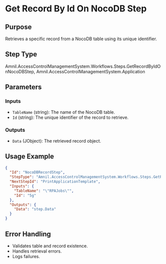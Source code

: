 # Get Record By Id On NocoDB Step

## Purpose
Retrieves a specific record from a NocoDB table using its unique identifier.

## Step Type
Amnil.AccessControlManagementSystem.Workflows.Steps.GetRecordByIdOnNocoDBStep, Amnil.AccessControlManagementSystem.Application

## Parameters

### Inputs
- `TableName` (string): The name of the NocoDB table.
- `Id` (string): The unique identifier of the record to retrieve.

### Outputs
- `Data` (JObject): The retrieved record object.

## Usage Example
```json
{
  "Id": "NocoDBRecordStep",
  "StepType": "Amnil.AccessControlManagementSystem.Workflows.Steps.GetRecordByIdOnNocoDBStep, Amnil.AccessControlManagementSystem.Application",
  "NextStepId": "PrintApplicationTemplate",
  "Inputs": {
    "TableName": "\"RPAJobs\"",
    "Id": "5g"
  },
  "Outputs": {
    "Data": "step.Data"
  }
}
```

## Error Handling
- Validates table and record existence.
- Handles retrieval errors.
- Logs failures.